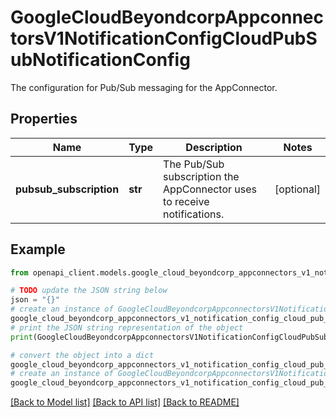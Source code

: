 # GoogleCloudBeyondcorpAppconnectorsV1NotificationConfigCloudPubSubNotificationConfig

The configuration for Pub/Sub messaging for the AppConnector.

## Properties

Name | Type | Description | Notes
------------ | ------------- | ------------- | -------------
**pubsub_subscription** | **str** | The Pub/Sub subscription the AppConnector uses to receive notifications. | [optional] 

## Example

```python
from openapi_client.models.google_cloud_beyondcorp_appconnectors_v1_notification_config_cloud_pub_sub_notification_config import GoogleCloudBeyondcorpAppconnectorsV1NotificationConfigCloudPubSubNotificationConfig

# TODO update the JSON string below
json = "{}"
# create an instance of GoogleCloudBeyondcorpAppconnectorsV1NotificationConfigCloudPubSubNotificationConfig from a JSON string
google_cloud_beyondcorp_appconnectors_v1_notification_config_cloud_pub_sub_notification_config_instance = GoogleCloudBeyondcorpAppconnectorsV1NotificationConfigCloudPubSubNotificationConfig.from_json(json)
# print the JSON string representation of the object
print(GoogleCloudBeyondcorpAppconnectorsV1NotificationConfigCloudPubSubNotificationConfig.to_json())

# convert the object into a dict
google_cloud_beyondcorp_appconnectors_v1_notification_config_cloud_pub_sub_notification_config_dict = google_cloud_beyondcorp_appconnectors_v1_notification_config_cloud_pub_sub_notification_config_instance.to_dict()
# create an instance of GoogleCloudBeyondcorpAppconnectorsV1NotificationConfigCloudPubSubNotificationConfig from a dict
google_cloud_beyondcorp_appconnectors_v1_notification_config_cloud_pub_sub_notification_config_from_dict = GoogleCloudBeyondcorpAppconnectorsV1NotificationConfigCloudPubSubNotificationConfig.from_dict(google_cloud_beyondcorp_appconnectors_v1_notification_config_cloud_pub_sub_notification_config_dict)
```
[[Back to Model list]](../README.md#documentation-for-models) [[Back to API list]](../README.md#documentation-for-api-endpoints) [[Back to README]](../README.md)


